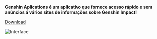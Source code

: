 **Genshin Aplications é um aplicativo que fornece acesso rápido e sem anúncios á vários sites de informações sobre Genshin Impact!**

[Download](https://drive.google.com/drive/folders/1p97I2G8q84x9mriR_i3KU71R72d0CuSO?usp=drive_link)

![Interface](https://github.com/user-attachments/assets/304a6e35-8e76-40d6-a975-23e94241f829)
